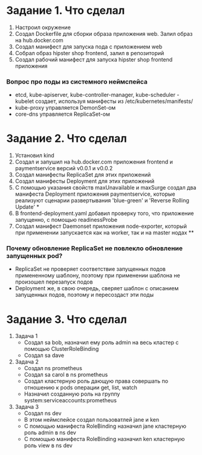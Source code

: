 # Задание 1. Что сделал
1. Настроил окружение
2. Создал Dockerfile для сборки образа приложения web. Залил образ на hub.docker.com
3. Создал манифест для запуска пода с приложeнием web
4. Собрал образ hipster shop frontend, залил в репозиторий
5. Создал рабочий манифест для запуска hipster shop frontend приложения

### Вопрос про поды из системного неймспейса
* etcd, kube-apiserver, kube-controller-manager, kube-scheduler - kubelet создает, используя манифесты из /etc/kubernetes/manifests/
* kube-proxy управляется DemonSet-ом
* core-dns управляется ReplicaSet-ом

# Задание 2. Что сделал
1. Установил kind
2. Создал и запушил на hub.docker.com приложения frontend и paymentservice версий v0.0.1 и v0.0.2
2. Создал манифесты ReplicaSet для этих приложений
3. Создал манифесты Deployment для этих приложений
4. С помощью указания свойств maxUnavailable и maxSurge создал два манифеста Deployment приложения paymentservice, которые реализуют сценарии развертывания 'blue-green' и 'Reverse Rolling Update' *
5. В frontend-deployment.yaml добавил проверку того, что приложение запущенно, с помощью readinessProbe
6. Создал манифест Daemonset приложения node-exporter, который при применении запускается как на worker, так и на master нодах **

### Почему обновление ReplicaSet не повлекло обновление запущенных pod?
* ReplicaSet не проверяет соответствие запущенных подов примененному шаблону, поэтому при применении шаблона не произошел перезапуск подов
* Deployment же, в свою очередь, сверяет шаблон с описанием запущенных подов, поэтому и пересоздаст эти поды

# Задание 3. Что сделал
1. Задача 1
    * Создал sa bob, назначил ему роль admin на весь кластер с помощью ClusterRoleBinding
    * Создал sa dave
2. Задача 2
    * Создал ns prometheus
    * Создал sa carol в ns prometheus
    * Создал кластерную роль дающую права совершать по отношению к pods операции get, list, watch
    * Назначил созданную роль на группу system:serviceaccounts:prometheus
3. Задача 3
    * Создал ns dev
    * В этом неймспейсе создал пользоватлей jane и ken
    * С помощью манифеста RoleBinding назначил jane кластерную роль admin в ns dev
    * С помощью манифеста RoleBinding назначил ken кластерную роль view в ns dev
